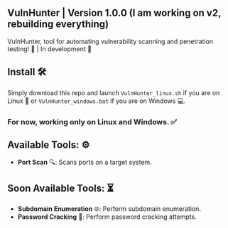 ## VulnHunter | Version 1.0.0 (I am working on v2, rebuilding everything)

VulnHunter, tool for automating vulnerability scanning and penetration testing! 🚀 | In development 🔧

## Install 🛠️
Simply download this repo and launch `VulnHunter_linux.sh` if you are on Linux 🐧 or `VulnHunter_windows.bat` if you are on Windows 💻.

### For now, working only on Linux and Windows. ✅

## Available Tools: ⚙️
- **Port Scan** 🔍: Scans ports on a target system.

## Soon Available Tools: ⏳
- **Subdomain Enumeration** 🌐: Perform subdomain enumeration.
- **Password Cracking** 🔑: Perform password cracking attempts.
